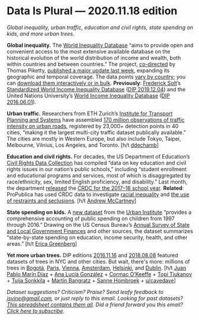 Data Is Plural — 2020.11.18 edition
===================================

*Global inequality, urban traffic, education and civil rights, state spending on kids, and more urban trees.*


__Global inequality.__ The [World Inequality Database](https://wid.world/wid-world/) “aims to provide open and convenient access to the most extensive available database on the historical evolution of the world distribution of income and wealth, both within countries and between countries.” The project, [co-directed](https://wid.world/team/) by Thomas Piketty, [published a major update last week](https://wid.world/news-article/2020-regional-updates/), expanding its geographic and temporal coverage. The data points [vary by country](https://wid.world/summary-table/); you can [download them interactively or in bulk](https://wid.world/data/). __Previously__: [Frederick Solt](https://fsolt.org/)’s [Standardized World Income Inequality Database](https://fsolt.org/swiid/) ([DIP 2019.12.04](https://tinyletter.com/data-is-plural/letters/data-is-plural-2019-12-04-edition)) and the United Nations University’s [World Income Inequality Database](https://www.wider.unu.edu/project/wiid-world-income-inequality-database) ([DIP 2016.06.01](https://tinyletter.com/data-is-plural/letters/data-is-plural-2016-06-01-edition)).


__Urban traffic.__ Researchers from ETH Zurich’s [Institute for Transport Planning and Systems](https://www.ivt.ethz.ch/en/) have assembled [170 million observations of traffic intensity on urban roads](https://utd19.ethz.ch/), registered by 23,000+ detection points in 40 cities, “making it the largest multi-city traffic dataset publically available.” The cities are mostly in Western Europe, but also include Tokyo, Taipei, Melbourne, Vilnius, Los Angeles, and Toronto. [h/t [ddechamb](https://news.ycombinator.com/item?id=24405632)]


__Education and civil rights.__ For decades, the US Department of Education’s [Civil Rights Data Collection](https://www2.ed.gov/about/offices/list/ocr/data.html) has compiled “data on key education and civil rights issues in our nation’s public schools,” including “student enrollment and educational programs and services, most of which is disaggregated by race/ethnicity, sex, limited English proficiency, and disability.” Last month, the department [released](https://www.ed.gov/news/press-releases/us-department-education-releases-2017-18-civil-rights-data-collection) the [CRDC for the 2017–18 school year](https://www2.ed.gov/about/offices/list/ocr/docs/crdc-2017-18.html). __Related__: ProPublica has used CRDC data to investigate [racial inequality](https://projects.propublica.org/miseducation/methodology) and [the use of restraints and seclusions](https://www.propublica.org/getinvolved/reporting-recipe-investigating-restraint-and-seclusion-in-us-schools). [h/t [Andrew McCartney](https://twitter.com/wouldeye125)]


__State spending on kids.__ A [new dataset](https://datacatalog.urban.org/dataset/state-state-spending-kids-dataset) from the [Urban Institute](https://www.urban.org/) “provides a comprehensive accounting of public spending on children from 1997 through 2016.” Drawing on the US Census Bureau’s [Annual Survey of State and Local Government Finances](https://www.census.gov/programs-surveys/gov-finances.html) and other sources, the dataset summarizes “state-by-state spending on education, income security, health, and other areas.” [h/t [Erica Greenberg](https://twitter.com/EricaHGreenberg/status/1300540133427613701)]


__Yet more urban trees.__ DIP editions [2016.11.16](https://tinyletter.com/data-is-plural/letters/data-is-plural-2016-11-16-edition) and [2018.08.08](https://tinyletter.com/data-is-plural/letters/data-is-plural-2018-08-08-edition) featured datasets of trees in NYC and other cities. But wait, there's more: millions of trees in [Bogotá](http://especiales.datasketch.co/arboles-bogota/metodologia.html), [Paris](https://opendata.paris.fr/explore/dataset/les-arbres/information/), [Vienna](https://www.data.gv.at/katalog/dataset/stadt-wien_baumkatasterderstadtwien), [Amsterdam](https://maps.amsterdam.nl/bomen/?LANG=en), [Helsinki](https://hri.fi/data/en_GB/dataset/helsingin-kaupungin-puurekisteri), and [Dublin](https://data.smartdublin.ie/dataset/trees). [h/t [Juan Pablo Marín Díaz](https://twitter.com/jpmarindiaz/status/1324000258452541440) + [Ana Lucía González](https://twitter.com/anlugonz/status/1323991925708492800) + [Cormac O’Keeffe](https://twitter.com/ocaoimh/status/1093494467351449600) + [Topi Tjukanov](https://twitter.com/tjukanov/status/1130481172151177217) + [Tuija Sonkkila](https://twitter.com/ttso/status/1192730262993620992) + [Martin Bangratz](https://twitter.com/MartinBangratz/status/1130489730234236929) + [Sanne Hombroek](https://twitter.com/sannehombroek/status/1130545212386873345) + [u/cavedave](https://www.reddit.com/r/datasets/comments/br8b32/tree_gps/)]


*Dataset suggestions? Criticism? Praise? Send leafy feedback to jsvine@gmail.com, or just reply to this email. Looking for past datasets? [This spreadsheet contains them all](https://docs.google.com/spreadsheets/d/1wZhPLMCHKJvwOkP4juclhjFgqIY8fQFMemwKL2c64vk). Did a friend forward you this email? [Click here to subscribe](https://tinyletter.com/data-is-plural).*
